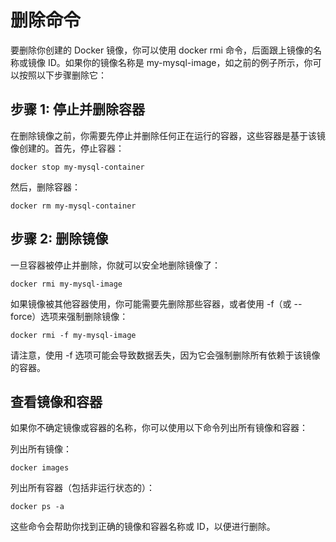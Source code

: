 # 删除命令

要删除你创建的 Docker 镜像，你可以使用 docker rmi 命令，后面跟上镜像的名称或镜像 ID。如果你的镜像名称是 my-mysql-image，如之前的例子所示，你可以按照以下步骤删除它：

## 步骤 1: 停止并删除容器

在删除镜像之前，你需要先停止并删除任何正在运行的容器，这些容器是基于该镜像创建的。首先，停止容器：

```shell
docker stop my-mysql-container
```

然后，删除容器：

```shell
docker rm my-mysql-container
```

## 步骤 2: 删除镜像

一旦容器被停止并删除，你就可以安全地删除镜像了：

```shell
docker rmi my-mysql-image
```

如果镜像被其他容器使用，你可能需要先删除那些容器，或者使用 -f（或 --force）选项来强制删除镜像：

```shell
docker rmi -f my-mysql-image
```

请注意，使用 -f 选项可能会导致数据丢失，因为它会强制删除所有依赖于该镜像的容器。

## 查看镜像和容器

如果你不确定镜像或容器的名称，你可以使用以下命令列出所有镜像和容器：

列出所有镜像：

```shell
docker images
```

列出所有容器（包括非运行状态的）：

```shell
docker ps -a
```

这些命令会帮助你找到正确的镜像和容器名称或 ID，以便进行删除。